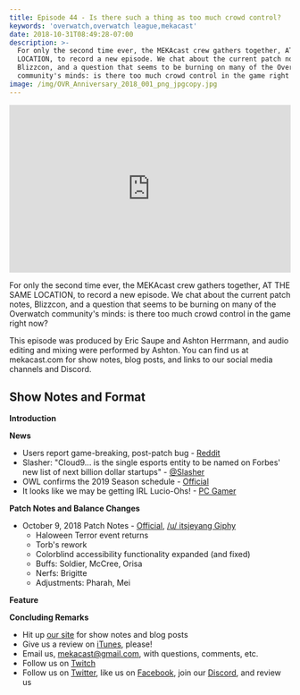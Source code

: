 ```yaml
---
title: Episode 44 - Is there such a thing as too much crowd control?
keywords: 'overwatch,overwatch league,mekacast'
date: 2018-10-31T08:49:28-07:00
description: >-
  For only the second time ever, the MEKAcast crew gathers together, AT THE SAME
  LOCATION, to record a new episode. We chat about the current patch notes,
  Blizzcon, and a question that seems to be burning on many of the Overwatch
  community's minds: is there too much crowd control in the game right now?
image: /img/OVR_Anniversary_2018_001_png_jpgcopy.jpg
---
```

<iframe width="100%" height="300" scrolling="no" frameborder="no" allow="autoplay" src="https://w.soundcloud.com/player/?url=https%3A//api.soundcloud.com/tracks/523044990&color=%238992b9&auto_play=false&hide_related=false&show_comments=true&show_user=true&show_reposts=false&show_teaser=true&visual=true"></iframe>

For only the second time ever, the MEKAcast crew gathers together, AT THE SAME LOCATION, to record a new episode. We chat about the current patch notes, Blizzcon, and a question that seems to be burning on many of the Overwatch community's minds: is there too much crowd control in the game right now?

This episode was produced by Eric Saupe and Ashton Herrmann, and audio editing and mixing were performed by Ashton. You can find us at mekacast.com for show notes, blog posts, and links to our social media channels and Discord.

## Show Notes and Format

**Introduction**

**News**
 * Users report game-breaking, post-patch bug - [Reddit](https://old.reddit.com/r/Competitiveoverwatch/comments/9ms14e/new_gamebreaking_bug_puts_main_menu_ui_over_in/)
 * Slasher: "Cloud9... is the single esports entity to be named on Forbes' new list of next billion dollar startups" - [@Slasher](https://twitter.com/Slasher/status/1051850573132300288)
 * OWL confirms the 2019 Season schedule - [Official](https://overwatchleague.com/en-us/news/22546499/get-ready-for-overwatch-league-s-2019-season)
 * It looks like we may be getting IRL Lucio-Ohs! - [PC Gamer](https://www.pcgamer.com/theyre-actually-making-overwatchs-lucio-ohs-into-real-cereal/)

**Patch Notes and Balance Changes**
 * October 9, 2018 Patch Notes - [Official](https://playoverwatch.com/en-us/news/patch-notes/pc#patch-51575), [/u/ itsjeyang Giphy](https://gfycat.com/OrneryUnsungBluebottle)
   * Haloween Terror event returns
   * Torb's rework
   * Colorblind accessibility functionality expanded (and fixed)
   * Buffs: Soldier, McCree, Orisa
   * Nerfs: Brigitte
   * Adjustments: Pharah, Mei

**Feature**


**Concluding Remarks**

 * Hit up [our site](https://www.mekacast.com) for show notes and blog posts
 * Give us a review on [iTunes](https://itunes.apple.com/us/podcast/mekacast-overwatch-esports-podcast/id1304572195?mt=2), please!
 * Email us, <mekacast@gmail.com>, with questions, comments, etc.
 * Follow us on [Twitch](https://twitch.tv/mekacast)
 * Follow us on [Twitter](https://twitter.com/MEKAcast), like us on [Facebook](https://www.facebook.com/mekacast/), join our [Discord](https://discord.gg/VFG9Cug), and review us
